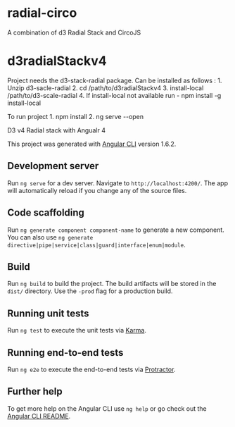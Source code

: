 
# radial-circo
A combination of d3 Radial Stack and CircoJS


# d3radialStackv4


Project  needs the d3-stack-radial package. Can be installed as follows : 
	1. Unzip d3-sacle-radial
	2. cd /path/to/d3radialStackv4
	3. install-local /path/to/d3-scale-radial
	4. If install-local not available run - npm install -g install-local

To run project
	1. npm install
	2. ng serve --open

D3 v4 Radial stack with Angualr 4

This project was generated with [Angular CLI](https://github.com/angular/angular-cli) version 1.6.2.

## Development server

Run `ng serve` for a dev server. Navigate to `http://localhost:4200/`. The app will automatically reload if you change any of the source files.

## Code scaffolding

Run `ng generate component component-name` to generate a new component. You can also use `ng generate directive|pipe|service|class|guard|interface|enum|module`.

## Build

Run `ng build` to build the project. The build artifacts will be stored in the `dist/` directory. Use the `-prod` flag for a production build.

## Running unit tests

Run `ng test` to execute the unit tests via [Karma](https://karma-runner.github.io).

## Running end-to-end tests

Run `ng e2e` to execute the end-to-end tests via [Protractor](http://www.protractortest.org/).

## Further help

To get more help on the Angular CLI use `ng help` or go check out the [Angular CLI README](https://github.com/angular/angular-cli/blob/master/README.md).




